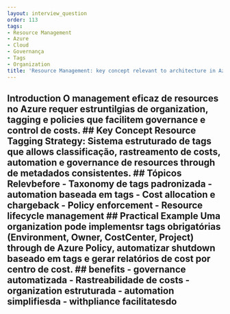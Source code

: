 ```yaml
---
layout: interview_question
order: 113
tags:
- Resource Management
- Azure
- Cloud
- Governança
- Tags
- Organization
title: 'Resource Management: key concept relevant to architecture in Azure'
---
```


## Introduction O management eficaz de resources no Azure requer estruntilgias de organization, tagging e policies que facilitem governance e control de costs. ## Key Concept **Resource Tagging Strategy**: Sistema estruturado de tags que allows classificação, rastreamento de costs, automation e governance de resources through de metadados consistentes. ## Tópicos Relevbefore - Taxonomy de tags padronizada - automation baseada em tags - Cost allocation e chargeback - Policy enforcement - Resource lifecycle management ## Practical Example Uma organization pode implementsr tags obrigatórias (Environment, Owner, CostCenter, Project) through de Azure Policy, automatizar shutdown baseado em tags e gerar relatórios de cost por centro de cost. ## benefits - governance automatizada - Rastreabilidade de costs - organization estruturada - automation simplifiesda - withpliance facilitatesdo